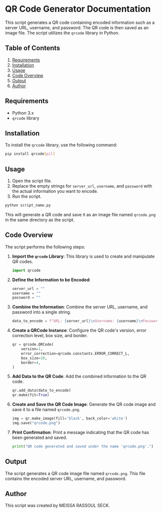 # QR Code Generator Documentation

This script generates a QR code containing encoded information such as a server URL, username, and password. The QR code is then saved as an image file. The script utilizes the `qrcode` library in Python.

## Table of Contents

1. [Requirements](#requirements)
2. [Installation](#installation)
3. [Usage](#usage)
4. [Code Overview](#code-overview)
5. [Output](#output)
6. [Author](#author)

## Requirements

- Python 3.x
- `qrcode` library

## Installation

To install the `qrcode` library, use the following command:

```bash
pip install qrcode[pil]
```

## Usage

1. Open the script file.
2. Replace the empty strings for `server_url`, `username`, and `password` with the actual information you want to encode.
3. Run the script.

```bash
python script_name.py
```

This will generate a QR code and save it as an image file named `qrcode.png` in the same directory as the script.

## Code Overview

The script performs the following steps:

1. **Import the `qrcode` Library**: This library is used to create and manipulate QR codes.
   ```python
   import qrcode
   ```

2. **Define the Information to be Encoded**:
   ```python
   server_url = ""
   username = ""
   password = ""
   ```

3. **Combine the Information**: Combine the server URL, username, and password into a single string.
   ```python
   data_to_encode = f"URL: {server_url}\nUsername: {username}\nPassword: {password}"
   ```

4. **Create a QRCode Instance**: Configure the QR code's version, error correction level, box size, and border.
   ```python
   qr = qrcode.QRCode(
       version=1,
       error_correction=qrcode.constants.ERROR_CORRECT_L,
       box_size=10,
       border=4,
   )
   ```

5. **Add Data to the QR Code**: Add the combined information to the QR code.
   ```python
   qr.add_data(data_to_encode)
   qr.make(fit=True)
   ```

6. **Create and Save the QR Code Image**: Generate the QR code image and save it to a file named `qrcode.png`.
   ```python
   img = qr.make_image(fill='black', back_color='white')
   img.save("qrcode.png")
   ```

7. **Print Confirmation**: Print a message indicating that the QR code has been generated and saved.
   ```python
   print("QR code generated and saved under the name 'qrcode.png'.")
   ```

## Output

The script generates a QR code image file named `qrcode.png`. This file contains the encoded server URL, username, and password.

## Author

This script was created by MEISSA RASSOUL SECK.
